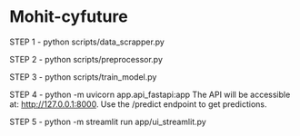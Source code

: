 # Mohit-cyfuture
STEP 1 -
python scripts/data_scrapper.py

STEP 2 -
python scripts/preprocessor.py

STEP 3 -
python scripts/train_model.py

STEP 4 -
python -m uvicorn app.api_fastapi:app
The API will be accessible at: http://127.0.0.1:8000.
Use the /predict endpoint to get predictions.

STEP 5 -
python -m streamlit run app/ui_streamlit.py

